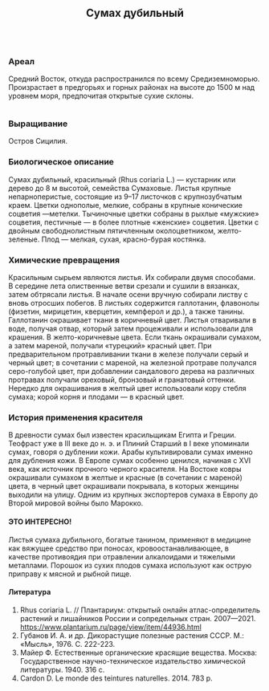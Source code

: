 <header class="map__article-header">
  <h2>Сумах дубильный</h2>
  <img src="images/map-plant-thumb.jpg" alt="">
</header>

### Ареал

Средний Восток, откуда распространился по всему Средиземноморью. Произрастает в предгорьях и горных районах на высоте до 1500 м над уровнем моря, предпочитая открытые сухие склоны.

<img src="images/map/rast3.svg" alt="">

### Выращивание

Остров Сицилия.

### Биологическое описание

Сумах дубильный, красильный (Rhus coriaria L.) — кустарник или дерево до 8 м высотой, семейства Сумаховые. Листья крупные непарноперистые, состоящие из 9–17 листочков с крупнозубчатым краем. Цветки однополые, мелкие, собраны в крупные конические соцветия —метелки. Тычиночные цветки собраны в рыхлые «мужские» соцветия, пестичные — в более плотные «женские» соцветия. Цветки с двойным свободнолистным пятичленным околоцветником, желто-зеленые. Плод — мелкая, сухая, красно-бурая костянка.

### Химические превращения

Красильным сырьем являются листья. Их собирали двумя способами. В середине лета олиственные ветви срезали и сушили в вязанках, затем обтрясали листья. В начале осени вручную собирали листву с вновь отросших побегов. В листьях содержится галлотанин, флавонолы (физетин, мирицетин, кверцетин, кемпферол и др.), а также танины. Галлотанин окрашивает ткани в коричневый цвет. Листья отваривали в воде, получая отвар, который затем процеживали и использовали для крашения. В желто-коричневые цвета. Если ткань окрашивали сумахом, а затем мареной, получали «турецкий» красный цвет. При предварительном протравливании ткани в железе получали серый и черный цвет; в сочетании с мареной, на железной протраве получался серо-голубой цвет, при добавлении сандалового дерева на различных протравах получали ореховый, бронзовый и гранатовый оттенки. Нередко для окрашивания в желтый цвет использовали кору стебля сумаха; корой корня и плодами  — в красный цвет.

### История применения красителя

В древности сумах был известен красильщикам Египта и Греции. Теофраст уже в III веке до н. э. и Плиний Старший в I веке упоминали сумах, говоря о дублении кожи. Арабы культивировали сумах именно для дубления кожи. В Европе сумах особенно ценился, начиная с XVI века, как источник прочного черного красителя. На Востоке ковры окрашивали сумахом в желтые и красные (в сочетании с мареной) цвета, в черный цвет окрашивали покрывала, в которых женщины выходили на улицу. Одним из крупных экспортеров сумаха в Европу до Второй мировой войны было Марокко.

<div class="section__fact">
  <h4>ЭТО ИНТЕРЕСНО!</h4>
  <p>Листья сумаха дубильного, богатые танином, применяют в медицине как вяжущее средство при поносах, кровоостанавливающее, в качестве противоядия при отравлении алкалоидами и тяжелыми металлами. Порошок из сухих плодов сумаха используют как острую приправу к мясной и рыбной пище.</p>
</div>

<h4 class="section__title-with-bg">Литература</h4>

1. Rhus coriaria L. // Плантариум: открытый онлайн атлас-определитель растений и лишайников России и сопредельных стран. 2007—2021. https://www.plantarium.ru/page/view/item/44936.html
2. Губанов И. А. и др. Дикорастущие полезные растения СССР. М.: «Мысль», 1976. С. 222-223.
3. Майер Ф. Естественные органические красящие вещества. Москва: Государственное научно-техническое издательство химической литературы. 1940. 316 с.
4. Cardon D. Le monde des teintures naturelles. 2014. 783 p.
